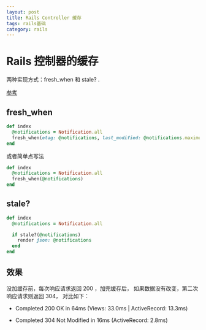 ```yaml
---
layout: post
title: Rails Controller 缓存
tags: rails基础
category: rails
---
```



# Rails 控制器的缓存

两种实现方式：fresh_when 和 stale?  .

[参考](http://api.rubyonrails.org/classes/ActionController/ConditionalGet.html)

## fresh_when

```ruby
def index
  @notifications = Notification.all
  fresh_when(etag: @notifications, last_modified: @notifications.maximum(:updated_at))
end
```

或者简单点写法

```ruby
def index
  @notifications = Notification.all
  fresh_when(@notifications)
end
```


## stale?

```ruby
def index
  @notifications = Notification.all

  if stale?(@notifications)
    render json: @notifications
  end
end
```

## 效果

没加缓存前，每次响应请求返回 200 ，加完缓存后， 如果数据没有改变，第二次响应请求则返回 304， 对比如下：

- Completed 200 OK in 64ms (Views: 33.0ms | ActiveRecord: 13.3ms)

- Completed 304 Not Modified in 16ms (ActiveRecord: 2.8ms)
